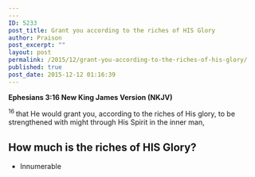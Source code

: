 ```yaml
---
---
ID: 5233
post_title: Grant you according to the riches of HIS Glory
author: Praison
post_excerpt: ""
layout: post
permalink: /2015/12/grant-you-according-to-the-riches-of-his-glory/
published: true
post_date: 2015-12-12 01:16:39
---
```

<p class="passage-display"><strong><span class="passage-display-bcv">Ephesians 3:16
</span><span class="passage-display-version">New King James Version (NKJV)</span></strong></p>
<span id="en-NKJV-29268" class="text Eph-3-16"><sup class="versenum">16 </sup>that He would grant you, according to the riches of His glory, to be strengthened with might through His Spirit in the inner man,</span>
<h2><strong>How much is the riches of HIS Glory?</strong></h2>
<ul>
	<li>Innumerable</li>
</ul>